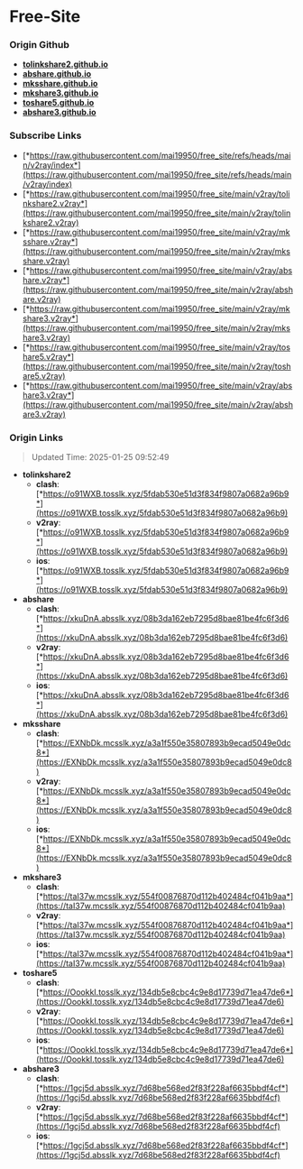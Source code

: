 # Free-Site

### Origin Github

- [**tolinkshare2.github.io**](https://github.com/tolinkshare2/tolinkshare2.github.io)
- [**abshare.github.io**](https://github.com/abshare/abshare.github.io)
- [**mksshare.github.io**](https://github.com/mksshare/mksshare.github.io)
- [**mkshare3.github.io**](https://github.com/mkshare3/mkshare3.github.io)
- [**toshare5.github.io**](https://github.com/toshare5/toshare5.github.io)
- [**abshare3.github.io**](https://github.com/abshare3/abshare3.github.io)

### Subscribe Links

- [*https://raw.githubusercontent.com/mai19950/free_site/refs/heads/main/v2ray/index*](https://raw.githubusercontent.com/mai19950/free_site/refs/heads/main/v2ray/index)
- [*https://raw.githubusercontent.com/mai19950/free_site/main/v2ray/tolinkshare2.v2ray*](https://raw.githubusercontent.com/mai19950/free_site/main/v2ray/tolinkshare2.v2ray)
- [*https://raw.githubusercontent.com/mai19950/free_site/main/v2ray/mksshare.v2ray*](https://raw.githubusercontent.com/mai19950/free_site/main/v2ray/mksshare.v2ray)
- [*https://raw.githubusercontent.com/mai19950/free_site/main/v2ray/abshare.v2ray*](https://raw.githubusercontent.com/mai19950/free_site/main/v2ray/abshare.v2ray)
- [*https://raw.githubusercontent.com/mai19950/free_site/main/v2ray/mkshare3.v2ray*](https://raw.githubusercontent.com/mai19950/free_site/main/v2ray/mkshare3.v2ray)
- [*https://raw.githubusercontent.com/mai19950/free_site/main/v2ray/toshare5.v2ray*](https://raw.githubusercontent.com/mai19950/free_site/main/v2ray/toshare5.v2ray)
- [*https://raw.githubusercontent.com/mai19950/free_site/main/v2ray/abshare3.v2ray*](https://raw.githubusercontent.com/mai19950/free_site/main/v2ray/abshare3.v2ray)

### Origin Links

> Updated Time: 2025-01-25 09:52:49

- **tolinkshare2**
  - **clash**: [*https://o91WXB.tosslk.xyz/5fdab530e51d3f834f9807a0682a96b9*](https://o91WXB.tosslk.xyz/5fdab530e51d3f834f9807a0682a96b9)
  - **v2ray**: [*https://o91WXB.tosslk.xyz/5fdab530e51d3f834f9807a0682a96b9*](https://o91WXB.tosslk.xyz/5fdab530e51d3f834f9807a0682a96b9)
  - **ios**: [*https://o91WXB.tosslk.xyz/5fdab530e51d3f834f9807a0682a96b9*](https://o91WXB.tosslk.xyz/5fdab530e51d3f834f9807a0682a96b9)
- **abshare**
  - **clash**: [*https://xkuDnA.absslk.xyz/08b3da162eb7295d8bae81be4fc6f3d6*](https://xkuDnA.absslk.xyz/08b3da162eb7295d8bae81be4fc6f3d6)
  - **v2ray**: [*https://xkuDnA.absslk.xyz/08b3da162eb7295d8bae81be4fc6f3d6*](https://xkuDnA.absslk.xyz/08b3da162eb7295d8bae81be4fc6f3d6)
  - **ios**: [*https://xkuDnA.absslk.xyz/08b3da162eb7295d8bae81be4fc6f3d6*](https://xkuDnA.absslk.xyz/08b3da162eb7295d8bae81be4fc6f3d6)
- **mksshare**
  - **clash**: [*https://EXNbDk.mcsslk.xyz/a3a1f550e35807893b9ecad5049e0dc8*](https://EXNbDk.mcsslk.xyz/a3a1f550e35807893b9ecad5049e0dc8)
  - **v2ray**: [*https://EXNbDk.mcsslk.xyz/a3a1f550e35807893b9ecad5049e0dc8*](https://EXNbDk.mcsslk.xyz/a3a1f550e35807893b9ecad5049e0dc8)
  - **ios**: [*https://EXNbDk.mcsslk.xyz/a3a1f550e35807893b9ecad5049e0dc8*](https://EXNbDk.mcsslk.xyz/a3a1f550e35807893b9ecad5049e0dc8)
- **mkshare3**
  - **clash**: [*https://taI37w.mcsslk.xyz/554f00876870d112b402484cf041b9aa*](https://taI37w.mcsslk.xyz/554f00876870d112b402484cf041b9aa)
  - **v2ray**: [*https://taI37w.mcsslk.xyz/554f00876870d112b402484cf041b9aa*](https://taI37w.mcsslk.xyz/554f00876870d112b402484cf041b9aa)
  - **ios**: [*https://taI37w.mcsslk.xyz/554f00876870d112b402484cf041b9aa*](https://taI37w.mcsslk.xyz/554f00876870d112b402484cf041b9aa)
- **toshare5**
  - **clash**: [*https://OookkI.tosslk.xyz/134db5e8cbc4c9e8d17739d71ea47de6*](https://OookkI.tosslk.xyz/134db5e8cbc4c9e8d17739d71ea47de6)
  - **v2ray**: [*https://OookkI.tosslk.xyz/134db5e8cbc4c9e8d17739d71ea47de6*](https://OookkI.tosslk.xyz/134db5e8cbc4c9e8d17739d71ea47de6)
  - **ios**: [*https://OookkI.tosslk.xyz/134db5e8cbc4c9e8d17739d71ea47de6*](https://OookkI.tosslk.xyz/134db5e8cbc4c9e8d17739d71ea47de6)
- **abshare3**
  - **clash**: [*https://1gcj5d.absslk.xyz/7d68be568ed2f83f228af6635bbdf4cf*](https://1gcj5d.absslk.xyz/7d68be568ed2f83f228af6635bbdf4cf)
  - **v2ray**: [*https://1gcj5d.absslk.xyz/7d68be568ed2f83f228af6635bbdf4cf*](https://1gcj5d.absslk.xyz/7d68be568ed2f83f228af6635bbdf4cf)
  - **ios**: [*https://1gcj5d.absslk.xyz/7d68be568ed2f83f228af6635bbdf4cf*](https://1gcj5d.absslk.xyz/7d68be568ed2f83f228af6635bbdf4cf)
